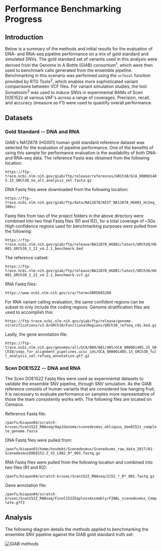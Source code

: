 # Performance Benchmarking Progress

## Introduction

Below is a summary of the methods and initial results for the evaluation of DNA- and RNA-seq pipeline performance on 
a mix of gold standard and simulated SNVs. The gold standard set of variants used in this analysis were derived from the 
Genome In A Bottle (GIAB) consortium<sup>1</sup>, which were then used to benchmark calls generated from the ensemble pipeline. 
Benchmarking in this scenario was performed using the ```vcfeval``` function provided by RTG Tools<sup>2</sup>, which enables 
more sophisticated variant comparisons between VCF files. For variant simulation studies, the tool Somatosim<sup>3</sup> was used 
to induce SNVs in experimental BAMs of Scen DOE152z at various VAF's across a range of coverages. Precision, recall, 
and accuracy (measure as F1) were used to quantify overall performance.

## Datasets

### Gold Standard -- DNA and RNA

GIAB's NA12878 (HG001) human gold standard reference dataset was selected for the evaluation of pipeline performance. One 
of the benefits of using this sample for performance evaluation is the availability of both DNA- and RNA-seq data.
The reference Fasta was obtained from the following location:

```https://ftp-trace.ncbi.nlm.nih.gov/giab/ftp/release/references/GRCh38/GCA_000001405.15_GRCh38_no_alt_analysis_set.fasta.gz```

DNA Fastq files were downloaded from the following location:

```https://ftp-trace.ncbi.nlm.nih.gov/giab/ftp/data/NA12878/NIST_NA12878_HG001_HiSeq_300x/```

Fastq files from two of the project folders in the above directory were combined into two final Fastq files (R1 and R2), 
for a total coverage of ~50x. High confidence regions used for benchmarking purposes were pulled from the following:

```https://ftp-trace.ncbi.nlm.nih.gov/giab/ftp/release/NA12878_HG001/latest/GRCh38/HG001_GRCh38_1_22_v4.2.1_benchmark.bed```

The reference callset:

```https://ftp-trace.ncbi.nlm.nih.gov/giab/ftp/release/NA12878_HG001/latest/GRCh38/HG001_GRCh38_1_22_v4.2.1_benchmark.vcf.gz```

RNA Fastq files:

```https://www.ncbi.nlm.nih.gov/sra/?term=SRR5665260```

For RNA variant calling evaluation, the same confident regions can be subset to only include the coding regions. Genome 
stratification files are used to accomplish this:

```https://ftp-trace.ncbi.nlm.nih.gov/giab/ftp/release/genome-stratifications/v3.0/GRCh38/FunctionalRegions/GRCh38_refseq_cds.bed.gz```

Lastly, the gene annotation file:

```https://ftp-trace.ncbi.nlm.nih.gov/genomes/all/GCA/000/001/405/GCA_000001405.15_GRCh38/seqs_for_alignment_pipelines.ucsc_ids/GCA_000001405.15_GRCh38_full_analysis_set.refseq_annotation.gtf.gz```

### Scen DOE152Z -- DNA and RNA

The Scen DOE152Z Fastq files were used as experimental datasets to validate the ensemble SNV pipeline, through SNV simulation. 
As the GIAB reference consists of human variants that are considered low hanging fruit, it is necessary to evaluate performance 
on samples more representative of those the team consistently works with. The following files are located on Canopus.

Reference Fasta file:

```/panfs/biopan04/scratch-krusec/Scen152Z_RNAseq/Hap1Genome/scenedesmus_obliquus_doe0152z_complete_genome.fasta```

DNA Fastq files were pulled from:

```/panfs/biopan03/home/hovdebt/Scenedesmus/Scenedsums_raw_data_2017/A1-ScenedesmusDOE0152-Z_S5_L002_R*_001.fastq.gz```

RNA Fastq files were pulled from the following location and combined into two files (R1 and R2):

```/panfs/biopan04/scratch-krusec/Scen152Z_RNAseq/2152_*_R*_001.fastq.gz```

Gene annotation file:

```/panfs/biopan04/scratch-krusec/Scen152Z_RNAseq/Final152ZGaplessAssembly/FINAL_scenedesmus_Complete.gff3```

## Analysis

The following diagram details the methods applied to benchmarking the ensemble SNV pipeline against the GIAB gold 
standard truth set:

![GIAB methods](../../media/GIAB_methods.png?raw=true)













